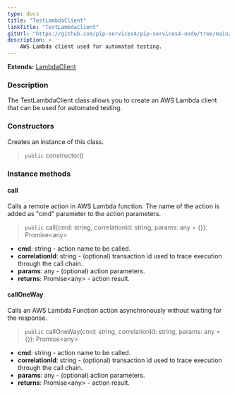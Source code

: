 ```yaml
---
type: docs
title: "TestLambdaClient"
linkTitle: "TestLambdaClient"
gitUrl: "https://github.com/pip-services4/pip-services4-node/tree/main/pip-services4-aws-node"
description: >
    AWS Lambda client used for automated testing.
---
```


**Extends:** [LambdaClient](../../clients/lambda_client)

### Description
The TestLambdaClient class allows you to create an AWS Lambda client that can be used for automated testing.

### Constructors
Creates an instance of this class.  

> `public` constructor()

### Instance methods

#### call
Calls a remote action in AWS Lambda function.
The name of the action is added as "cmd" parameter
to the action parameters. 

> `public` call(cmd: string, correlationId: string, params: any = {}): Promise\<any\>

- **cmd**: string - action name to be called.
- **correlationId**: string - (optional) transaction id used to trace execution through the call chain.
- **params**: any - (optional) action parameters.
- **returns**: Promise\<any\> - action result.

#### callOneWay
Calls an AWS Lambda Function action asynchronously without waiting for the response.

> `public` callOneWay(cmd: string, correlationId: string, params: any = {}): Promise\<any\>

- **cmd**: string - action name to be called.
- **correlationId**: string - (optional) transaction id used to trace execution through the call chain.
- **params**: any - (optional) action parameters.
- **returns**: Promise\<any\> - action result.

